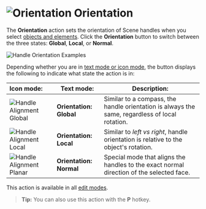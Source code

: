 # ![Orientation](images/icons/HandleAlign_Local.png) Orientation

The __Orientation__ action sets the orientation of Scene handles when you select [objects and elements](modes.md). Click the __Orientation__ button to switch between the three states: __Global__, __Local__, or __Normal__.

![Handle Orientation Examples](images/HandleAlign_ExamplesWithTextAndIcons.png)

Depending whether you are in [text mode or icon mode](toolbar.md#buttonmode), the button displays the following to indicate what state the action is in:

| **Icon mode:**                                             | **Text mode:**            | **Description:**                                           |
| :----------------------------------------------------------- | ----------------------- | ------------------------------------------------------------ |
| ![Handle Alignment Global](images/icons/HandleAlign_World.png) | **Orientation: Global** | Similar to a compass, the handle orientation is always the same, regardless of local rotation. |
| ![Handle Alignment Local](images/icons/HandleAlign_Local.png) | **Orientation: Local**  | Similar to *left vs right*, handle orientation is relative to the object's rotation. |
| ![Handle Alignment Planar](images/icons/HandleAlign_Plane.png) | **Orientation: Normal** | Special mode that aligns the handles to the exact normal direction of the selected face. |

This action is available in all [edit modes](modes.md).

> **Tip:** You can also use this action with the **P** hotkey.
